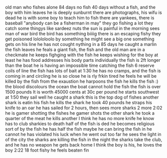 old man who fishes alone
84 days no fish
40 days without a fish, and the boy with him leaves
he is deeply sunburnt 
there are photographs, his wifu is dead
he is with some boy to teach him to fish
there are yankees, there is baseball
"anybody can be a fisherman in may"
they go fishing a lot
they catch some thingys 
like sardeez nuts
the sun is painful in the morning
sees man of war bird
the bird has something biiiig
there is an escaping fishy
they get poisoned lolololoolo by something
he might see a big one
something gets on his line
he has not cought nything in a 85 days
he caught a marlin
the fish leaves
he feals a giant fish,
the fish and the old man are in a checkmate
he keeps fighging with the fish
he keeps wishing for the boy
at least he has food
addresses his body parts individually
the fish is 2ft longer than the boat
he is having an impossible time catching the fish
6 reserve coils of line
the fish has lots of bait
at 1:30
he has no cramps, and the fish is coming in and circling 
he is so close
he is rly frkin tired
he feels he will be killed by the fish from the exaustion
he harpoons the fish
he kills the fish :)
the blood discolours the ocean
the boat cannot hold the fish
the fish is over 1500 pounds
It is worth 45000 cents at 30c per pound
he starts southwest
at 1:50
they sail well
he caught a shark
this is the top dog of fishes
another shark is eatin his fish
he kills the shark
he took 40 pounds
he straps his knife to an oar
he has sailed for 2 hours, then sees more sharks
2 more
2:02
he is gamer shotting the fishes
he gamer shots the other shark
he took a quarter of the meat
he kills another 
I think he has no more knife
he know has to club sharkies to death
half of the fish is ded
he becomes religious sort of by the fish
he has half the fish
maybe he can bring the fish in
he cannot
he has violated his luck when he went out too far
he sees the light in of the city
the sharks are killing the fish in the night
the sharks take the club, and he has no weapon
he gets back home
I think the boy is his, he loves the boy
2:22
18 foot fishy
he feels beaten
fin
